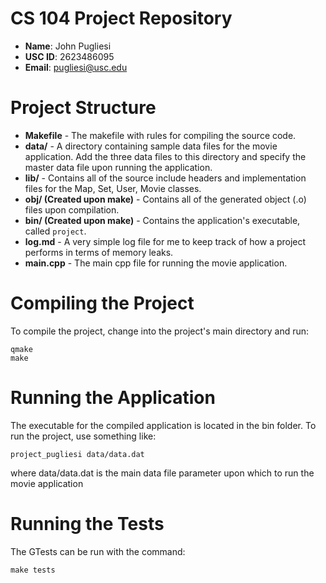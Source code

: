 # CS 104 Project Repository

- **Name**: John Pugliesi
- **USC ID**: 2623486095
- **Email**: pugliesi@usc.edu

# Project Structure

* **Makefile** - The makefile with rules for compiling the source code.
* **data/** - A directory containing sample data files for the movie application. Add the three data files to this directory and specify the master data file upon running the application.
* **lib/** - Contains all of the source include headers and implementation files for the Map, Set, User, Movie classes.
* **obj/ (Created upon make)** - Contains all of the generated object (.o) files upon compilation.
* **bin/ (Created upon make)** - Contains the application's executable, called `project`.
* **log.md** - A very simple log file for me to keep track of how a project performs in terms of memory leaks.
* **main.cpp** - The main cpp file for running the movie application.

# Compiling the Project

To compile the project, change into the project's main directory and run:
```
qmake
make
```

# Running the Application

The executable for the compiled application is located in the bin folder. To run the project, use something like:
```
project_pugliesi data/data.dat
```
where data/data.dat is the main data file parameter upon which to run the movie application

# Running the Tests

The GTests can be run with the command:
```
make tests
```
